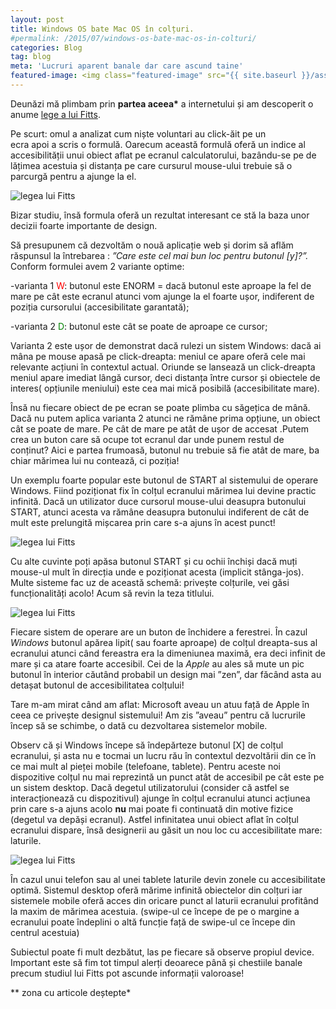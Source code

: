 ```yaml
---
layout: post
title: Windows OS bate Mac OS în colțuri.
#permalink: /2015/07/windows-os-bate-mac-os-in-colturi/
categories: Blog
tag: blog
meta: 'Lucruri aparent banale dar care ascund taine'
featured-image: <img class="featured-image" src="{{ site.baseurl }}/assets/img/post/windows-os-bate-mac/wobm-1.png" alt="legea lui Fitts" />
---
```

Deunăzi mă plimbam prin __partea aceea*__ a internetului și am descoperit o anume [lege a lui Fitts][1].

Pe scurt: omul a analizat cum niște voluntari au click-ăit pe un ecra apoi a scris o formulă. Oarecum această formulă oferă un indice al accesibilității unui obiect aflat pe ecranul calculatorului, bazându-se pe de lățimea acestuia și distanța pe care cursurul mouse-ului trebuie să o parcurgă pentru a ajunge la el.
<!--more-->
<img class="post-image" src="{{ site.baseurl }}/assets/img/post/windows-os-bate-mac/wobm-1.png" alt="legea lui Fitts" />

Bizar studiu, însă formula oferă un rezultat interesant ce stă la baza unor decizii foarte importante de design.  

Să presupunem că dezvoltăm o nouă aplicație web și dorim să aflăm răspunsul la întrebarea : *”Care este cel mai bun loc pentru butonul [y]?”.* Conform formulei avem 2 variante optime:

  -varianta 1 <span style="color:red">W</span>: butonul este ENORM = dacă butonul este aproape la fel de mare pe cât este ecranul atunci vom ajunge la el foarte ușor, indiferent de poziția cursorului (accesibilitate garantată);

  -varianta 2 <span style="color:green">D</span>: butonul este cât se poate de aproape ce cursor;

Varianta 2 este ușor de demonstrat dacă rulezi un sistem Windows: dacă ai mâna pe mouse apasă pe click-dreapta: meniul ce apare oferă cele mai relevante acțiuni în contextul actual. Oriunde se lansează un click-dreapta meniul apare imediat lângă cursor, deci distanța între cursor și obiectele de interes( opțiunile meniului) este cea mai mică posibilă (accesibilitate mare).

Însă nu fiecare obiect de pe ecran se poate plimba cu săgețica de mână. Dacă nu putem aplica varianta 2 atunci ne rămâne prima opțiune, un obiect cât se poate de mare. Pe cât de mare pe atât de ușor de accesat .Putem crea un buton care să ocupe tot ecranul dar unde punem restul de conținut? Aici e partea frumoasă, butonul nu trebuie să fie atât de mare, ba chiar mărimea lui nu contează, ci poziția!

Un exemplu foarte popular este butonul de START al sistemului de operare Windows. Fiind poziționat fix în colțul ecranului mărimea lui devine practic infinită. Dacă un utilizator duce cursorul mouse-ului deasupra butonului START, atunci acesta va rămâne deasupra butonului indiferent de cât de mult este prelungită mișcarea prin care s-a ajuns în acest punct!

<img class="post-image" src="{{ site.baseurl }}/assets/img/post/windows-os-bate-mac/wobm-2.png" alt="legea lui Fitts" />

Cu alte cuvinte poți apăsa butonul START și cu ochii închiși dacă muți mouse-ul mult în direcția unde e poziționat acesta (implicit stânga-jos).
Multe sisteme fac uz de această schemă: privește colțurile, vei găsi funcționalități acolo! Acum să revin la teza titlului.

<img class="post-image" src="{{ site.baseurl }}/assets/img/post/windows-os-bate-mac/wobm-3.png" alt="legea lui Fitts" />

Fiecare sistem de operare are un buton de închidere a ferestrei. În cazul *Windows* butonul apărea lipit( sau foarte aproape) de colțul dreapta-sus al ecranului atunci când fereastra era la dimeniunea maximă, era deci infinit de mare și ca atare foarte accesibil. Cei de la *Apple* au ales să mute un pic butonul în interior căutând probabil un design mai ”zen”, dar făcând asta au detașat butonul de accesibilitatea colțului!

Tare m-am mirat când am aflat: Microsoft aveau un atuu față de Apple în ceea ce privește designul sistemului! Am zis ”aveau” pentru că lucrurile încep să se schimbe, o dată cu dezvoltarea sistemelor mobile.

Observ că și Windows începe să îndepărteze butonul [X] de colțul ecranului, și asta nu e tocmai un lucru rău în contextul dezvoltării din ce în ce mai mult al pieței mobile (telefoane, tablete). Pentru aceste noi dispozitive colțul nu mai reprezintă un punct atât de accesibil pe cât este pe un sistem desktop. Dacă degetul utilizatorului (consider că astfel se interacționează cu dispozitivul) ajunge în colțul ecranului atunci acțiunea prin care s-a ajuns acolo **nu** mai poate fi continuată din motive fizice (degetul va depăși ecranul). Astfel infinitatea unui obiect aflat în colțul ecranului dispare, însă designerii au găsit un nou loc cu accesibilitate mare: laturile.

<img class="post-image" src="{{ site.baseurl }}/assets/img/post/windows-os-bate-mac/wobm-4.png" alt="legea lui Fitts" />

În cazul unui telefon sau al unei tablete laturile devin zonele cu accesibilitate optimă. Sistemul desktop oferă mărime infinită obiectelor din colțuri iar sistemele mobile oferă acces din oricare punct al laturii ecranului profitând la maxim de mărimea acestuia. (swipe-ul ce începe de pe o margine a ecranului poate îndeplini o altă funcție față de swipe-ul ce începe din centrul acestuia)

Subiectul poate fi mult dezbătut, las pe fiecare să observe propiul device. Important este să fim tot timpul alerți deoarece până și chestiile banale precum studiul lui Fitts pot ascunde informații valoroase!

** zona cu articole deștepte*

 [1]: https://en.wikipedia.org/wiki/Fitts%27s_law

